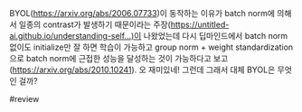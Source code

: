 BYOL(https://arxiv.org/abs/2006.07733)이 동작하는 이유가 batch norm에 의해서 일종의 contrast가 발생하기 때문이라는 주장(https://untitled-ai.github.io/understanding-self...)이 나왔었는데 다시 딥마인드에서 batch norm 없이도 initialize만 잘 하면 학습이 가능하고 group norm + weight standardization으로 batch norm에 근접한 성능을 달성하는 것이 가능하다고 보고(https://arxiv.org/abs/2010.10241).
오 재미있네! 그런데 그래서 대체 BYOL은 무엇인 걸까?

#review